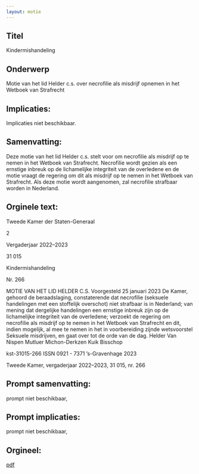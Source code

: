 ```yaml
---
layout: motie
---
```

## Titel
Kindermishandeling
## Onderwerp
Motie van het lid Helder c.s. over necrofilie als misdrijf opnemen in het Wetboek van Strafrecht
## Implicaties:
Implicaties niet beschikbaar.
## Samenvatting:

Deze motie van het lid Helder c.s. stelt voor om necrofilie als misdrijf op te nemen in het Wetboek van Strafrecht. Necrofilie wordt gezien als een ernstige inbreuk op de lichamelijke integriteit van de overledene en de motie vraagt de regering om dit als misdrijf op te nemen in het Wetboek van Strafrecht. Als deze motie wordt aangenomen, zal necrofilie strafbaar worden in Nederland.
## Orginele text:


Tweede Kamer der Staten-Generaal

2

Vergaderjaar 2022–2023

31 015

Kindermishandeling

Nr. 266

MOTIE VAN HET LID HELDER C.S.
Voorgesteld 25 januari 2023
De Kamer,
gehoord de beraadslaging,
constaterende dat necrofilie (seksuele handelingen met een stoffelijk
overschot) niet strafbaar is in Nederland;
van mening dat dergelijke handelingen een ernstige inbreuk zijn op de
lichamelijke integriteit van de overledene;
verzoekt de regering om necrofilie als misdrijf op te nemen in het
Wetboek van Strafrecht en dit, indien mogelijk, al mee te nemen in het in
voorbereiding zijnde wetsvoorstel Seksuele misdrijven,
en gaat over tot de orde van de dag.
Helder
Van Nispen
Mutluer
Michon-Derkzen
Kuik
Bisschop

kst-31015-266
ISSN 0921 - 7371
’s-Gravenhage 2023

Tweede Kamer, vergaderjaar 2022–2023, 31 015, nr. 266


## Prompt samenvatting:
prompt niet beschikbaar,

## Prompt implicaties:
prompt niet beschikbaar,
## Orgineel:
[pdf](https://gegevensmagazijn.tweedekamer.nl/OData/v4/2.0/Document(6863a5c0-e8d0-4025-8e60-ecf560889c10)/resource)
